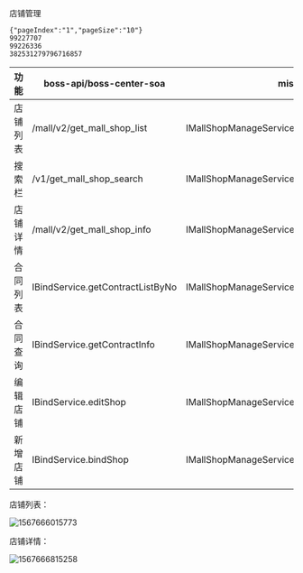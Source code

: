 店铺管理

```
{"pageIndex":"1","pageSize":"10"}
99227707
99226336
382531279796716857
```

| 功能     | boss-api/boss-center-soa         | mis                                        | 进度 |
| -------- | -------------------------------- | ------------------------------------------ | ---- |
| 店铺列表 | /mall/v2/get_mall_shop_list      | IMallShopManageService.getShopList         |      |
| 搜索栏   | /v1/get_mall_shop_search         | IMallShopManageService.getShopSerachInfo   | 可   |
| 店铺详情 | /mall/v2/get_mall_shop_info      | IMallShopManageService.getShopInfo         | 可   |
| 合同列表 | IBindService.getContractListByNo | IMallShopManageService.getContractListByNo | 可   |
| 合同查询 | IBindService.getContractInfo     | IMallShopManageService.getContractInfo     | 可   |
| 编辑店铺 | IBindService.editShop            | IMallShopManageService.editShop            | 可   |
| 新增店铺 | IBindService.bindShop            | IMallShopManageService.bindShop            |      |

店铺列表：

![1567666015773](C:\Users\Administrator\AppData\Roaming\Typora\typora-user-images\1567666015773.png)

店铺详情：

![1567666815258](C:\Users\Administrator\AppData\Roaming\Typora\typora-user-images\1567666815258.png)
